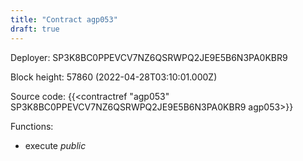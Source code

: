 ```yaml
---
title: "Contract agp053"
draft: true
---
```

Deployer: SP3K8BC0PPEVCV7NZ6QSRWPQ2JE9E5B6N3PA0KBR9


 



Block height: 57860 (2022-04-28T03:10:01.000Z)

Source code: {{<contractref "agp053" SP3K8BC0PPEVCV7NZ6QSRWPQ2JE9E5B6N3PA0KBR9 agp053>}}

Functions:

* execute _public_
